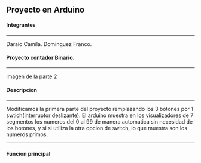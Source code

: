Proyecto en Arduino
------------

#### Integrantes

------------
Daraio Camila.
Dominguez Franco.

 
#### Proyecto contador Binario.

------------

imagen de la parte 2

####  Descripcion

------------


Modificamos la primera parte del proyecto remplazando los 3 botones por 1 swtich(interruptor deslizante). El arduino muestra en los visualizadores de 7 segmentos los numeros del 0 al 99 de manera automatica sin necesidad de los botones, y si si utiliza la otra opcion de switch, lo que muestra son los numeros primos.

------------

####  Funcion principal

